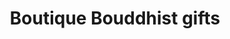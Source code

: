 ---
title: "Boutique Bouddhist gifts"
url: /monnetier-mornex/boutique-bouddhist-gifts/
shop: Andenken
---
